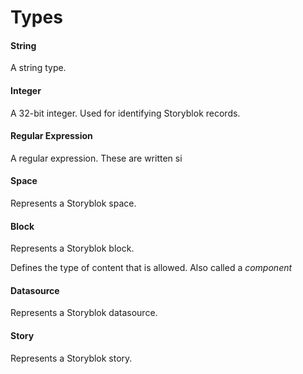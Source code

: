 # Types

#### String

A string type.

#### Integer

A 32-bit integer.  Used for identifying Storyblok records.

#### Regular Expression

A regular expression.  These are written si

#### Space

Represents a Storyblok space.

#### Block

Represents a Storyblok block.

Defines the type of content that is allowed.  Also called a *component*

#### Datasource

Represents a Storyblok datasource.

#### Story

Represents a Storyblok story.
